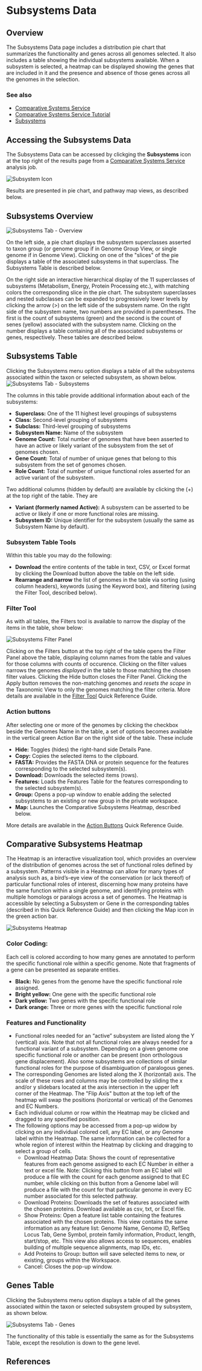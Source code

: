 # Subsystems Data


## Overview
The Subsystems Data page includes a distribution pie chart that summarizes the functionality and genes across all genomes selected. It also includes a table showing the individual subsystems available. When a subsystem is selected, a heatmap can be displayed showing the genes that are included in it and the presence and absence of those genes across all the genomes in the selection.

### See also
  * [Comparative Systems Service](https://www.bv-brc.org/app/ComparativeSystems)
  * [Comparative Systems Service Tutorial](../../tutorial/comparative_systems/comparative_systems.html)
  * [Subsystems](../organisms_taxon/subsystems.html)

## Accessing the Subsystems Data
The Subsystems Data can be accessed by clickging the **Subsystems** icon at the top right of the results page from a [Comparative Systems Service](https://www.bv-brc.org/app/ComparativeSystems) analysis job.

![Subsystem Icon](../images/subsystems_data/subsystems_icon.png)

Results are presented in pie chart,  and pathway map views, as described below.

## Subsystems Overview
![Subsystems Tab - Overview](../images/subsystems_data/subsystems_overview.png)

On the left side, a pie chart displays the subsystem superclasses asserted to taxon group (or genome group if in Genome Group View, or single genome if in Genome View). Clicking on one of the "slices" of the pie displays a table of the associated subsystems in that superclass. The Subsystems Table is described below. 

On the right side an interactive hierarchical display of the 11 superclasses of subsystems (Metabolism, Energy, Protein Processing etc.), with matching colors the corresponding slice in the pie chart. The subsystem superclasses and nested subclasses can be expanded to progressively lower levels by clicking the arrow (>) on the left side of the subsystem name. On the right side of the subsystem name, two numbers are provided in parentheses.  The first is the count of subsystems (green) and the second is the count of senes (yellow) associated with the subsystem name. Clicking on the number displays a table containing all of the associated subsystems or genes, respectively.  These tables are described below.  

## Subsystems Table
Clicking the Subsystems menu option displays a table of all the subsystems associated within the taxon or selected subsystem, as shown below.  
![Subsystems Tab - Subsystems](../images/subsystems_data/subsystems_tab_subsystems.png)

The columns in this table provide additional information about each of the subsystems:

* **Superclass:** One of the 11 highest level groupings of subsystems
* **Class:** Second-level grouping of subsystems
* **Subclass:** Third-level grouping of subsystems
* **Subsystem Name:** Name of the subsystem 
* **Genome Count:** Total number of genomes that have been asserted to have an active or likely variant of the subsystem from the set of genomes chosen.
* **Gene Count:** Total of number of unique genes that belong to this subsystem from the set of genomes chosen.
* **Role Count:** Total of number of unique functional roles asserted for an active variant of the subsystem.

Two additional columns (hidden by default) are available by clicking the (+) at the top right of the table.  They are 
* **Variant (formerly named Active):** A subsystem can be asserted to be active or likely if one or more functional roles are missing.
* **Subsystem ID:** Unique identifier for the subsystem (usually the same as Subsystem Name by default).	

### Subsystem Table Tools
Within this table you may do the following:

* **Download** the entire contents of the table in text, CSV, or Excel format by clicking the Download button above the table on the left side.
* **Rearrange and narrow** the list of genomes in the table via sorting (using column headers), keywords (using the Keyword box), and filtering (using the Filter Tool, described below).

### Filter Tool

As with all tables, the Filters tool is available to narrow the display of the items in the table, show below:
  
![Subsystems Filter Panel](../images/subsystems_data/subsystems_filter_panel.png)

Clicking on the Filters button at the top right of the table opens the Filter Panel above the table, displaying column names from the table and values for those columns with counts of occurence.  Clicking on the filter values narrows the genomes *displayed* in the table to those matching the chosen filter values.  Clicking the Hide button closes the Filter Panel.  Clicking the Apply button removes the non-matching genomes and *resets the scope* in the Taxonomic View to only the genomes matching the filter criteria. More details are available in the [Filter Tool](../other/filter_tool.html) Quick Reference Guide.

### Action buttons

After selecting one or more of the genomes by clicking the checkbox beside the Genomes Name in the table, a set of options becomes available in the vertical green Action Bar on the right side of the table.  These include

* **Hide:** Toggles (hides) the right-hand side Details Pane.
* **Copy:** Copies the selected items to the clipboard.
* **FASTA:** Provides the FASTA DNA or protein sequence for the features corresponding to the selected subsystem(s).
* **Download:**  Downloads the selected items (rows).
* **Features:** Loads the Features Table for the features corresponding to the selected subsystem(s).
* **Group:** Opens a pop-up window to enable adding the selected subsystems to an existing or new group in the private workspace.
* **Map:** Launches the Comparative Subsystems Heatmap, described below.

More details are available in the [Action Buttons](../other/action_buttons.html) Quick Reference Guide.

## Comparative Subsystems Heatmap
The Heatmap is an interactive visualization tool, which provides an overview of the distribution of genomes across the set of functional roles defined by a subsystem. Patterns visible in a Heatmap can allow for many types of analysis such as, a bird’s-eye view of the conservation (or lack thereof) of particular functional roles of interest, discerning how many proteins have the same function within a single genome, and identifying proteins with multiple homologs or paralogs across a set of genomes. The Heatmap is accessible by selecting a Subsystem or Gene in the corresponding tables (described in this Quick Reference Guide) and then clicking the Map icon in the green action bar.

![Subsystems Heatmap](../images/subsystems_data/subsystems_tab_heatmap.png)

### Color Coding: 
Each cell is colored according to how many genes are annotated to perform the specific functional role within a specific genome. Note that fragments of a gene can be presented as separate entities.

* **Black:** No genes from the genome have the specific functional role assigned.
* **Bright yellow:** One gene with the specific functional role
* **Dark yellow:** Two genes with the specific functional role
* **Dark orange:** Three or more genes with the specific functional role

### Features and Functionality
* Functional roles needed for an “active” subsystem are listed along the Y (vertical) axis. Note that not all functional roles are always needed for a functional variant of a subsystem. Depending on a given genome one specific functional role or another can be present (non orthologous gene displacement). Also some subsystems are collections of similar functional roles for the purpose of disambiguation of paralogous genes. 
* The corresponding Genomes are listed along the X (horizontal) axis. The scale of these rows and columns may be controlled by sliding the x and/or y slidebars located at the axis intersection in the upper left corner of the Heatmap. The "Flip Axis" button at the top left of the heatmap will swap the positions (horizontal or vertical) of the Genomes and EC Numbers.
* Each individual column or row within the Heatmap may be clicked and dragged to any specified position.
* The following options may be accessed from a pop-up widow by clicking on any individual colored cell, any EC label, or any Genome label within the Heatmap. The same information can be collected for a whole region of interest within the Heatmap by clicking and dragging to select a group of cells.
   * Download Heatmap Data: Shows the count of representative features from each genome assigned to each EC Number in either a text or excel file. Note: Clicking this button from an EC label will produce a file with the count for each genome assigned to that EC number, while clicking on this button from a Genome label will produce a file with the count for that particular genome in every EC number associated for this selected pathway.
   * Download Proteins: Downloads the set of features associated with the chosen proteins. Download available as csv, txt, or Excel file.
   * Show Proteins: Open a feature list table containing the features associated with the chosen proteins. This view contains the same information as any feature list: Genome Name, Genome ID, RefSeq Locus Tab, Gene Symbol, protein family information, Product, length, start/stop, etc. This view also allows access to sequences, enables building of multiple sequence alignments, map IDs, etc.
   * Add Proteins to Group: button will save selected items to new, or existing, groups within the Workspace.
   * Cancel: Closes the pop-up window.

## Genes Table
Clicking the Subsystems menu option displays a table of all the genes associated within the taxon or selected subsystem grouped by subsystem, as shown below.  

![Subsystems Tab - Genes](../images/subsystems_data/subsystems_tab_genes.png)

The functionality of this table is essentially the same as for the Subsystems Table, except the resolution is down to the gene level.

## References


